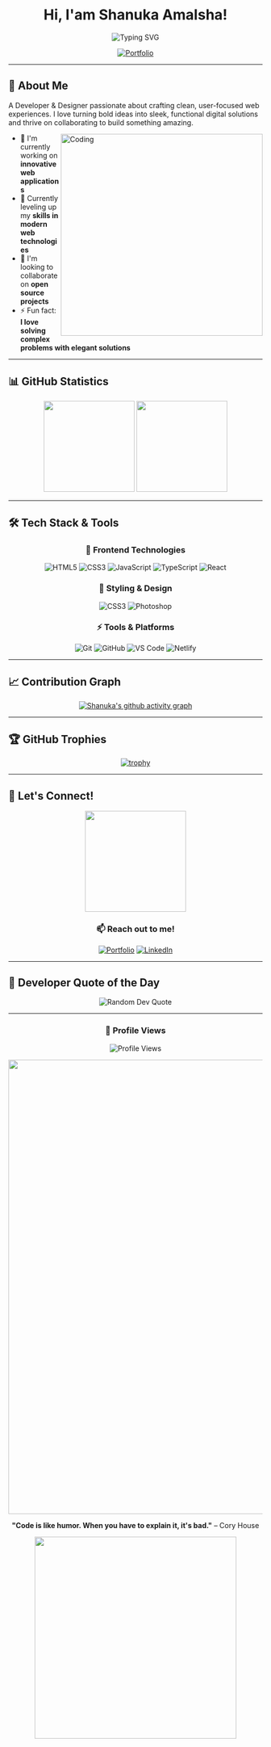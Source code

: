 <div align="center">
  
# Hi, I'am Shanuka Amalsha! 

<img src="https://readme-typing-svg.herokuapp.com?font=Fira+Code&size=30&duration=2500&pause=500&color=00D9FF&center=true&vCenter=true&width=435&lines=Frontend+Developer+%F0%9F%8E%A8;Creative+Designer+%F0%9F%8E%AF;Problem+Solver+%F0%9F%A7%A9;Tech+Enthusiast+%F0%9F%92%BB" alt="Typing SVG" />



[![Portfolio](https://img.shields.io/badge/Portfolio-shanukaamalsha.netlify.app-00D9FF?style=for-the-badge&logo=netlify&logoColor=white)](https://shanukaamalsha.netlify.app)

</div>

---

## 🎯 About Me

A Developer & Designer passionate about crafting clean, user-focused web experiences. I love turning bold ideas into sleek, functional digital solutions and thrive on collaborating to build something amazing.

<img align="right" alt="Coding" width="400" src="https://user-images.githubusercontent.com/74038190/229223263-cf2e4b07-2615-4f87-9c38-e37600f8381a.gif">

- 🔭 I'm currently working on **innovative web applications**
- 🌱 Currently leveling up my **skills in modern web technologies** 
- 👯 I'm looking to collaborate on **open source projects**
- ⚡ Fun fact: **I love solving complex problems with elegant solutions**

---

## 📊 GitHub Statistics

<div align="center">
  
<img height="180em" src="https://github-readme-stats.vercel.app/api?username=shanukaamalsha&show_icons=true&theme=radical"/>

<img height="180em" src="https://github-readme-stats.vercel.app/api/top-langs/?username=shanukaamalsha&layout=compact&theme=radical"/>

</div>

<div align="center">
  

</div>

---

## 🛠️ Tech Stack & Tools

<div align="center">

### 🎨 Frontend Technologies
![HTML5](https://img.shields.io/badge/HTML5-E34F26?style=for-the-badge&logo=html5&logoColor=white)
![CSS3](https://img.shields.io/badge/CSS3-1572B6?style=for-the-badge&logo=css3&logoColor=white)
![JavaScript](https://img.shields.io/badge/JavaScript-F7DF1E?style=for-the-badge&logo=javascript&logoColor=black)
![TypeScript](https://img.shields.io/badge/TypeScript-007ACC?style=for-the-badge&logo=typescript&logoColor=white)
![React](https://img.shields.io/badge/React-20232A?style=for-the-badge&logo=react&logoColor=61DAFB)

### 🎯 Styling & Design
![CSS3](https://img.shields.io/badge/Tailwind_CSS-38B2AC?style=for-the-badge&logo=tailwind-css&logoColor=white)
![Photoshop](https://img.shields.io/badge/Photoshop-31A8FF?style=for-the-badge&logo=adobe-photoshop&logoColor=white)

### ⚡ Tools & Platforms
![Git](https://img.shields.io/badge/Git-F05032?style=for-the-badge&logo=git&logoColor=white)
![GitHub](https://img.shields.io/badge/GitHub-100000?style=for-the-badge&logo=github&logoColor=white)
![VS Code](https://img.shields.io/badge/VS_Code-007ACC?style=for-the-badge&logo=visual-studio-code&logoColor=white)
![Netlify](https://img.shields.io/badge/Netlify-00C7B7?style=for-the-badge&logo=netlify&logoColor=white)

</div>

---

## 📈 Contribution Graph

<div align="center">
  
[![Shanuka's github activity graph](https://github-readme-activity-graph.vercel.app/graph?username=shanukaamalsha&theme=tokyo-night&hide_border=true&bg_color=0D1117&color=00D9FF&line=00D9FF&point=FF6B6B)](https://github.com/ashutosh00710/github-readme-activity-graph)

</div>

---

## 🏆 GitHub Trophies

<div align="center">
  
[![trophy](https://github-profile-trophy.vercel.app/?username=shanukaamalsha&theme=tokyonight&no-frame=true&no-bg=true&margin-w=4&row=1)](https://github.com/ryo-ma/github-profile-trophy)

</div>

---

## 🤝 Let's Connect!

<div align="center">

<img src="https://user-images.githubusercontent.com/74038190/216644497-1951db19-8f3d-4e44-ac08-8e9d7e0d94a7.gif" width="200">

### 📫 Reach out to me!

[![Portfolio](https://img.shields.io/badge/Portfolio-FF5722?style=for-the-badge&logo=todoist&logoColor=white)](https://shanukaamalsha.netlify.app)
[![LinkedIn](https://img.shields.io/badge/LinkedIn-0077B5?style=for-the-badge&logo=linkedin&logoColor=white)](https://linkedin.com/in/shanuka-amalsha)

</div>

---

## 💭 Developer Quote of the Day

<div align="center">
  
<img src="https://quotes-github-readme.vercel.app/api?type=horizontal&theme=tokyonight&border=true" alt="Random Dev Quote"/>

</div>

---

<div align="center">
  

### 👀 Profile Views
![Profile Views](https://komarev.com/ghpvc/?username=shanukaamalsha&color=00D9FF&style=for-the-badge)

<img src="https://user-images.githubusercontent.com/74038190/212284100-561aa473-3905-4a80-b561-0d28506553ee.gif" width="900">

**"Code is like humor. When you have to explain it, it's bad."** – Cory House

<img src="https://user-images.githubusercontent.com/74038190/212284158-e840e285-664b-44d7-b79b-e264b5e54825.gif" width="400">

</div>
